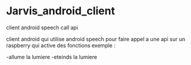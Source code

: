 # Jarvis_android_client
client android speech call api 

client android qui utilise android speech pour faire appel a une api sur un raspberry qui active des fonctions exemple :

-allume la lumiere
-eteinds la lumiere
